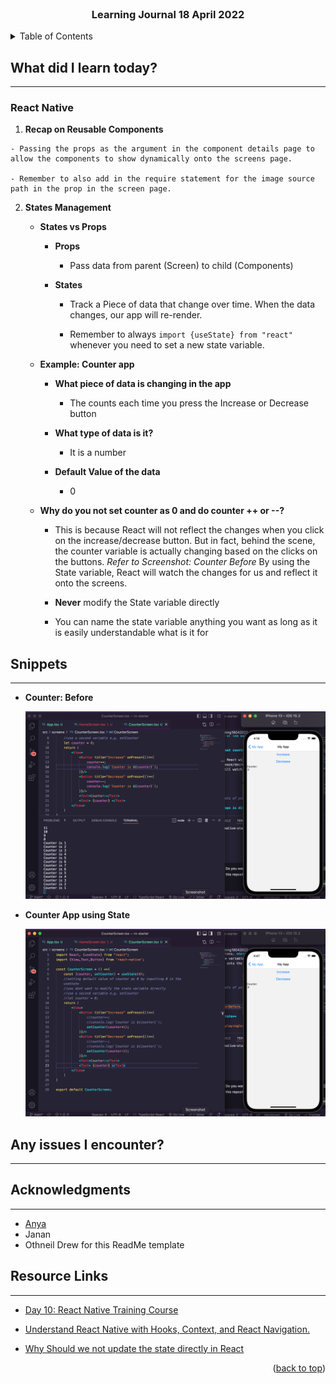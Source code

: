 <div id="top"></div>

<br />

<h3 align="center">Learning Journal 18 April 2022</h3>

<!-- TABLE OF CONTENTS -->
<details>
  <summary>Table of Contents</summary>
  <ul>
    <li><a href="#what-did-i-learn-today">What did I learn today?</a></li>
    <li><a href="#snippets">Snippets</a></li>
    <li><a href="#any-issues-i-encounter">Any issues I encounter?</a></li>
    <li><a href="#acknowledgments">Acknowledgments</a></li>
    <li><a href="#resource-links">Resource Links</a></li>
      </ul>
     
</details>

<!-- ABOUT THE PROJECT -->
## What did I learn today? ##
----
<!-- Type what you learnt here -->
### React Native ###
  1. **Recap on Reusable Components**

    - Passing the props as the argument in the component details page to allow the components to show dynamically onto the screens page.
   
    - Remember to also add in the require statement for the image source path in the prop in the screen page. 
  
  2. **States Management**
      - **States vs Props**
        - **Props**

          - Pass data from parent (Screen) to child (Components)

        - **States**
          - Track a Piece of data that change over time. When the data changes, our app will re-render.

          - Remember to always `import {useState} from "react"` whenever you need to set a new state variable.
      
      - **Example: Counter app**
        
        - **What piece of data is changing in the app**
          - The counts each time you press the Increase or Decrease button
        
        - **What type of data is it?**
          - It is a number
        
        - **Default Value of the data**
          - 0

      - **Why do you not set counter as 0 and do counter ++ or --?**

        - This is because React will not reflect the changes when you click on the increase/decrease button. But in fact, behind the scene, the counter variable is actually changing based on the clicks on the buttons. *Refer to Screenshot: Counter Before* By using the State variable, React will watch the changes for us and reflect it onto the screens.    

        - **Never** modify the State variable directly

        - You can name the state variable anything you want as long as it is easily understandable what is it for 
      
## Snippets ##
----
<!-- You can attach snippets of your end product here -->
  
  - **Counter: Before**
  
    <img src='./img/counterBefore.png' height = '300'/>
  
  - **Counter App using State**

    <img src = './img/counterAfter.png' height = '300' />

## Any issues I encounter? ##
----
<!-- Type Your Issues Faced today Here -->



<!-- ACKNOWLEDGMENTS -->
## Acknowledgments ##
----
* [Anya](https://github.com/huanganya/react-native-starter)
* Janan
* Othneil Drew for this ReadMe template

<!-- Resource Links -->
## Resource Links ##
----
* [Day 10: React Native Training Course](https://docs.google.com/document/d/1qo1kA0VyDVUT-HQd4CsTLzU00hcaKdTnuog4xts1gz4/edit)

* [Understand React Native with Hooks, Context, and React Navigation.](https://nlbsg.udemy.com/course/the-complete-react-native-and-redux-course/learn/lecture/15706480#overview)

* [Why Should we not update the state directly in React](https://www.bestinterviewquestion.com/question/why-should-we-not-update-the-state-directly-in-react-qxzqu5592op)


<p align="right">(<a href="#top">back to top</a>)</p>

